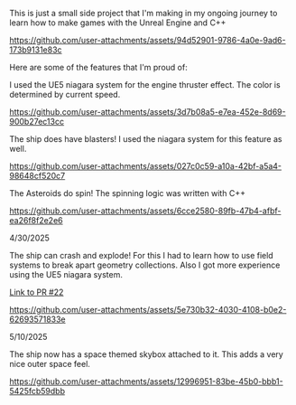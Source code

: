 This is just a small side project that I'm making in my ongoing journey to learn how to make games with the Unreal Engine and C++


https://github.com/user-attachments/assets/94d52901-9786-4a0e-9ad6-173b9131e83c

Here are some of the features that I'm proud of:

I used the UE5 niagara system for the engine thruster effect. The color is determined by current speed.

https://github.com/user-attachments/assets/3d7b08a5-e7ea-452e-8d69-900b27ec13cc

The ship does have blasters! I used the niagara system for this feature as well.

https://github.com/user-attachments/assets/027c0c59-a10a-42bf-a5a4-98648cf520c7

The Asteroids do spin! The spinning logic was written with C++

https://github.com/user-attachments/assets/6cce2580-89fb-47b4-afbf-ea26f8f2e2e6

4/30/2025

The ship can crash and explode! For this I had to learn how to use field systems to break apart geometry collections. Also I got more experience using the UE5 niagara system.

[Link to PR #22](https://github.com/Learningstuff98/SpaceInvader3D/pull/22)

https://github.com/user-attachments/assets/5e730b32-4030-4108-b0e2-62693571833e

5/10/2025

The ship now has a space themed skybox attached to it. This adds a very nice outer space feel.

https://github.com/user-attachments/assets/12996951-83be-45b0-bbb1-5425fcb59dbb





